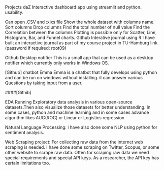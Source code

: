 Projects
daZ
Interactive dashboard app using streamlit and python. usability:

Can open .CSV and :xlxs file
Show the whole dataset with columns name.
Sort columns
Drop columns
Find the total number of null value
Find the Correlation between the columns
Plotting is possible only for Scatter, Line, Histogram, Bar, and Funnel charts.
Github
Interative journal using R
I have built an interactive journal as part of my course project in TU-Hamburg link. (password if required: root09)

Github
Desktop notifier
This is a small app that can be used as a desktop notifier which currently only works in Windows OS.

[Github]
chatbot Emma
Emma is a chatbot that fully develops using python and can be run on windows without installing. it can answer various Questions by taking input from a user.

####[Githib]

EDA
Running Exploratory data analysis in various open-source datasets.Then also visualize those datasets for better understanding. In some cases, python and machine learning and in some cases advance algorithm likes AUC(ROC) or Linear or Logistics regression.

Natural Language Processing:
I have also done some NLP using python for sentiment analysis.

Web Scraping project:
For collecting raw data from the internet web scraping is needed. I have done some scraping on Twitter, Scopus, or some other website to scrape raw data. Often for scraping raw data we need special requirements and special API keys. As a researcher, the API key has certain limitations too.
